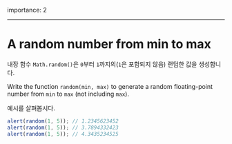 importance: 2

---

# A random number from min to max

내장 함수 `Math.random()`은 `0`부터 `1`까지의(`1`은 포함되지 않음) 랜덤한 값을 생성합니다.

Write the function `random(min, max)` to generate a random floating-point number from `min` to `max` (not including `max`).

예시를 살펴봅시다.

```js
alert(random(1, 5)); // 1.2345623452
alert(random(1, 5)); // 3.7894332423
alert(random(1, 5)); // 4.3435234525
```
